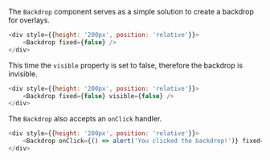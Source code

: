 The `Backdrop` component serves as a simple solution to create a backdrop for overlays.

```javascript
<div style={{height: '200px', position: 'relative'}}>
    <Backdrop fixed={false} />
</div>
```

This time the `visible` property is set to false, therefore the backdrop is invisible.

```javascript
<div style={{height: '200px', position: 'relative'}}>
    <Backdrop fixed={false} visible={false} />
</div>
```

The `Backdrop` also accepts an `onClick` handler.

```javascript
<div style={{height: '200px', position: 'relative'}}>
    <Backdrop onClick={() => alert('You clicked the backdrop!')} fixed={false} />
</div>
```
